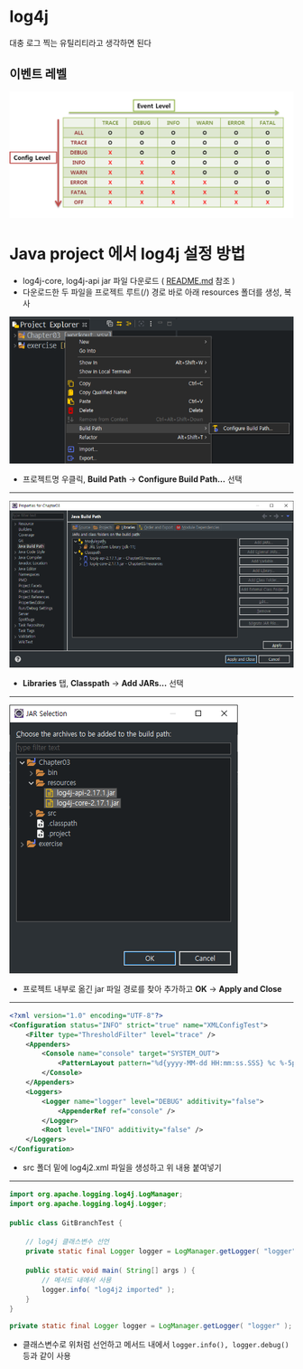 # log4j

대충 로그 찍는 유틸리티라고 생각하면 된다

## 이벤트 레벨

![프로젝트 우클릭 메뉴](/images/level.png)

# Java project 에서 log4j 설정 방법

* log4j-core, log4j-api jar 파일 다운로드 ( [README.md](./README.md) 참조 )
* 다운로드한 두 파일을 프로젝트 루트(/) 경로 바로 아래 resources 폴더를 생성, 복사

![프로젝트 우클릭 메뉴](/images/menu.png)
* 프로젝트명 우클릭, **Build Path** → **Configure Build Path...** 선택

---

![자바 빌드 패스](/images/java_build_path.png)
* **Libraries** 탭, **Classpath** → **Add JARs...** 선택

---

![JAR 추가](/images/jars.png)
* 프로젝트 내부로 옮긴 jar 파일 경로를 찾아 추가하고 **OK** → **Apply and Close**

---

``` xml
<?xml version="1.0" encoding="UTF-8"?>
<Configuration status="INFO" strict="true" name="XMLConfigTest">
    <Filter type="ThresholdFilter" level="trace" />
    <Appenders>
        <Console name="console" target="SYSTEM_OUT">
            <PatternLayout pattern="%d{yyyy-MM-dd HH:mm:ss.SSS} %c %-5p [ %l ] %m%n" disableAnsi="false" />
        </Console>
    </Appenders>
    <Loggers>
        <Logger name="logger" level="DEBUG" additivity="false">
            <AppenderRef ref="console" />
        </Logger>
        <Root level="INFO" additivity="false" />
    </Loggers>
</Configuration>
```
* src 폴더 밑에 log4j2.xml 파일을 생성하고 위 내용 붙여넣기
---

``` java
import org.apache.logging.log4j.LogManager;
import org.apache.logging.log4j.Logger;

public class GitBranchTest {
    
    // log4j 클래스변수 선언
    private static final Logger logger = LogManager.getLogger( "logger" );
    
    public static void main( String[] args ) {
        // 메서드 내에서 사용
        logger.info( "log4j2 imported" );
    }
}
```

```java
private static final Logger logger = LogManager.getLogger( "logger" );
```

* 클래스변수로 위처럼 선언하고 메서드 내에서 ```logger.info(), logger.debug()``` 등과 같이 사용
